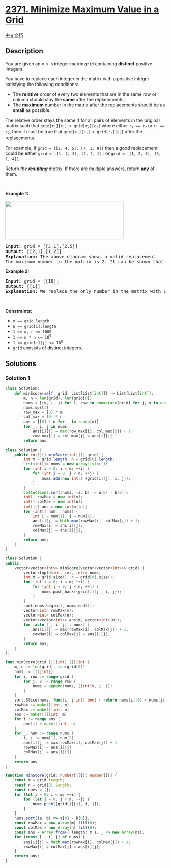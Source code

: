 # [2371. Minimize Maximum Value in a Grid](https://leetcode.com/problems/minimize-maximum-value-in-a-grid)

[中文文档](/solution/2300-2399/2371.Minimize%20Maximum%20Value%20in%20a%20Grid/README.md)

<!-- tags:Union Find,Graph,Topological Sort,Array,Matrix,Sorting -->

## Description

<p>You are given an <code>m x n</code> integer matrix <code>grid</code> containing <strong>distinct</strong> positive integers.</p>

<p>You have to replace each integer in the matrix with a positive integer satisfying the following conditions:</p>

<ul>
	<li>The <strong>relative</strong> order of every two elements that are in the same row or column should stay the <strong>same</strong> after the replacements.</li>
	<li>The <strong>maximum</strong> number in the matrix after the replacements should be as <strong>small</strong> as possible.</li>
</ul>

<p>The relative order stays the same if for all pairs of elements in the original matrix such that <code>grid[r<sub>1</sub>][c<sub>1</sub>] &gt; grid[r<sub>2</sub>][c<sub>2</sub>]</code> where either <code>r<sub>1</sub> == r<sub>2</sub></code> or <code>c<sub>1</sub> == c<sub>2</sub></code>, then it must be true that <code>grid[r<sub>1</sub>][c<sub>1</sub>] &gt; grid[r<sub>2</sub>][c<sub>2</sub>]</code> after the replacements.</p>

<p>For example, if <code>grid = [[2, 4, 5], [7, 3, 9]]</code> then a good replacement could be either <code>grid = [[1, 2, 3], [2, 1, 4]]</code> or <code>grid = [[1, 2, 3], [3, 1, 4]]</code>.</p>

<p>Return <em>the <strong>resulting</strong> matrix.</em> If there are multiple answers, return <strong>any</strong> of them.</p>

<p>&nbsp;</p>
<p><strong class="example">Example 1:</strong></p>
<img alt="" src="./images/grid2drawio.png" style="width: 371px; height: 121px;" />
<pre>
<strong>Input:</strong> grid = [[3,1],[2,5]]
<strong>Output:</strong> [[2,1],[1,2]]
<strong>Explanation:</strong> The above diagram shows a valid replacement.
The maximum number in the matrix is 2. It can be shown that no smaller value can be obtained.
</pre>

<p><strong class="example">Example 2:</strong></p>

<pre>
<strong>Input:</strong> grid = [[10]]
<strong>Output:</strong> [[1]]
<strong>Explanation:</strong> We replace the only number in the matrix with 1.
</pre>

<p>&nbsp;</p>
<p><strong>Constraints:</strong></p>

<ul>
	<li><code>m == grid.length</code></li>
	<li><code>n == grid[i].length</code></li>
	<li><code>1 &lt;= m, n &lt;= 1000</code></li>
	<li><code>1 &lt;= m * n &lt;= 10<sup>5</sup></code></li>
	<li><code>1 &lt;= grid[i][j] &lt;= 10<sup>9</sup></code></li>
	<li><code>grid</code> consists of distinct integers.</li>
</ul>

## Solutions

### Solution 1

<!-- tabs:start -->

```python
class Solution:
    def minScore(self, grid: List[List[int]]) -> List[List[int]]:
        m, n = len(grid), len(grid[0])
        nums = [(v, i, j) for i, row in enumerate(grid) for j, v in enumerate(row)]
        nums.sort()
        row_max = [0] * m
        col_max = [0] * n
        ans = [[0] * n for _ in range(m)]
        for _, i, j in nums:
            ans[i][j] = max(row_max[i], col_max[j]) + 1
            row_max[i] = col_max[j] = ans[i][j]
        return ans
```

```java
class Solution {
    public int[][] minScore(int[][] grid) {
        int m = grid.length, n = grid[0].length;
        List<int[]> nums = new ArrayList<>();
        for (int i = 0; i < m; ++i) {
            for (int j = 0; j < n; ++j) {
                nums.add(new int[] {grid[i][j], i, j});
            }
        }
        Collections.sort(nums, (a, b) -> a[0] - b[0]);
        int[] rowMax = new int[m];
        int[] colMax = new int[n];
        int[][] ans = new int[m][n];
        for (int[] num : nums) {
            int i = num[1], j = num[2];
            ans[i][j] = Math.max(rowMax[i], colMax[j]) + 1;
            rowMax[i] = ans[i][j];
            colMax[j] = ans[i][j];
        }
        return ans;
    }
}
```

```cpp
class Solution {
public:
    vector<vector<int>> minScore(vector<vector<int>>& grid) {
        vector<tuple<int, int, int>> nums;
        int m = grid.size(), n = grid[0].size();
        for (int i = 0; i < m; ++i) {
            for (int j = 0; j < n; ++j) {
                nums.push_back({grid[i][j], i, j});
            }
        }
        sort(nums.begin(), nums.end());
        vector<int> rowMax(m);
        vector<int> colMax(n);
        vector<vector<int>> ans(m, vector<int>(n));
        for (auto [_, i, j] : nums) {
            ans[i][j] = max(rowMax[i], colMax[j]) + 1;
            rowMax[i] = colMax[j] = ans[i][j];
        }
        return ans;
    }
};
```

```go
func minScore(grid [][]int) [][]int {
	m, n := len(grid), len(grid[0])
	nums := [][]int{}
	for i, row := range grid {
		for j, v := range row {
			nums = append(nums, []int{v, i, j})
		}
	}
	sort.Slice(nums, func(i, j int) bool { return nums[i][0] < nums[j][0] })
	rowMax := make([]int, m)
	colMax := make([]int, n)
	ans := make([][]int, m)
	for i := range ans {
		ans[i] = make([]int, n)
	}
	for _, num := range nums {
		i, j := num[1], num[2]
		ans[i][j] = max(rowMax[i], colMax[j]) + 1
		rowMax[i] = ans[i][j]
		colMax[j] = ans[i][j]
	}
	return ans
}
```

```ts
function minScore(grid: number[][]): number[][] {
    const m = grid.length;
    const n = grid[0].length;
    const nums = [];
    for (let i = 0; i < m; ++i) {
        for (let j = 0; j < n; ++j) {
            nums.push([grid[i][j], i, j]);
        }
    }
    nums.sort((a, b) => a[0] - b[0]);
    const rowMax = new Array(m).fill(0);
    const colMax = new Array(n).fill(0);
    const ans = Array.from({ length: m }, _ => new Array(n));
    for (const [_, i, j] of nums) {
        ans[i][j] = Math.max(rowMax[i], colMax[j]) + 1;
        rowMax[i] = colMax[j] = ans[i][j];
    }
    return ans;
}
```

<!-- tabs:end -->

<!-- end -->

